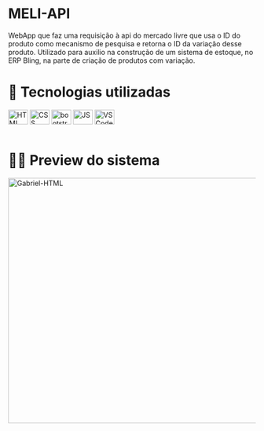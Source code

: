 
# MELI-API

WebApp que faz uma requisição à api do mercado livre que usa o ID do produto como mecanismo de pesquisa e retorna o ID da variação desse produto. Utilizado para auxilio na construção de um sistema de estoque, no ERP Bling, na parte de criação de produtos com variação.

# 💼 Tecnologias utilizadas

<div>
<img align="center" alt="HTML" height="30" width="40" src="https://cdn.jsdelivr.net/gh/devicons/devicon/icons/html5/html5-plain.svg">
<img align="center" alt="CSS" height="30" width="40" src="https://cdn.jsdelivr.net/gh/devicons/devicon/icons/css3/css3-plain.svg">
<img align="center" alt="bootstrap" height="30" width="40" src="https://cdn.jsdelivr.net/gh/devicons/devicon/icons/bootstrap/bootstrap-plain.svg">
<img align="center" alt="JS" height="30" width="40" src="https://cdn.jsdelivr.net/gh/devicons/devicon/icons/javascript/javascript-plain.svg">        
<img align="center" alt="VSCode" height="30" width="40" src="https://cdn.jsdelivr.net/gh/devicons/devicon/icons/vscode/vscode-original.svg">
</div><br>

# 👨‍💻 Preview do sistema
<img align="center" alt="Gabriel-HTML" height="500" width="1000" src="https://user-images.githubusercontent.com/85001629/235404761-af5d78dd-398d-4939-a660-485bf61ac522.png" >
